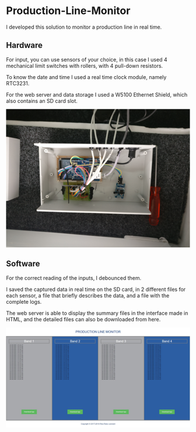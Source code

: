 # Production-Line-Monitor

I developed this solution to monitor a production line in real time.

## Hardware
For input, you can use sensors of your choice, in this case I used 4 mechanical limit switches with rollers, with 4 pull-down resistors.

To know the date and time I used a real time clock module, namely RTC3231.

For the web server and data storage I used a W5100 Ethernet Shield, which also contains an SD card slot.

 ![Screenshot](image.jpg)
 
 ## Software
For the correct reading of the inputs, I debounced them.

I saved the captured data in real time on the SD card, in 2 different files for each sensor, a file that briefly describes the data, and a file with the complete logs.

The web server is able to display the summary files in the interface made in HTML, and the detailed files can also be downloaded from here.

 ![Screenshot](interface_screenshot.jpg)
 
